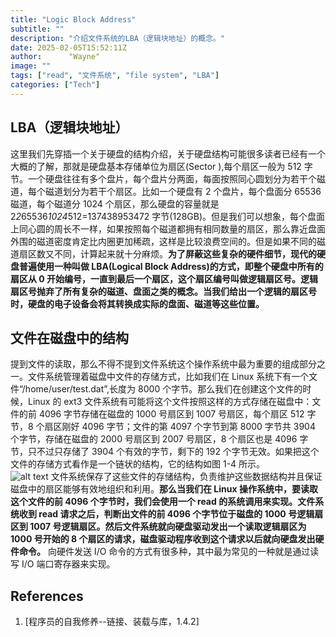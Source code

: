 ```yaml
---
title: "Logic Block Address"
subtitle: ""
description: "介绍文件系统的LBA（逻辑块地址）的概念。"
date: 2025-02-05T15:52:11Z
author:      "Wayne"
image: ""
tags: ["read", "文件系统", "file system", "LBA"]
categories: ["Tech"]
---
```


## LBA（逻辑块地址）

这里我们先穿插一个关于硬盘的结构介绍，关于硬盘结构可能很多读者已经有一个大概的了解，那就是硬盘基本存储单位为扇区(Sector ),每个扇区一般为 512 字节。一个硬盘往往有多个盘片，每个盘片分两面，每面按照同心圆划分为若干个磁道，每个磁道划分为若干个扇区。比如一个硬盘有 2 个盘片，每个盘面分 65536 磁道，每个磁道分 1024 个扇区，那么硬盘的容量就是 2*2*65536*1024*512=137438953472 字节(128GB)。但是我们可以想象，每个盘面上同心圆的周长不一样，如果按照每个磁道都拥有相同数量的扇区，那么靠近盘面外围的磁道密度肯定比内圈更加稀疏，这样是比较浪费空间的。但是如果不同的磁道扇区数又不同，计算起来就十分麻烦。**为了屏蔽这些复杂的硬件细节，现代的硬盘普遍使用一种叫做 LBA(Logical Block Address)的方式，即整个硬盘中所有的扇区从 0 开始编号，一直到最后一个扇区，这个扇区编号叫做逻辑扇区号。逻辑扇区号抛弃了所有复杂的磁道、盘面之类的概念。当我们给出一个逻辑的扇区号时，硬盘的电子设备会将其转换成实际的盘面、磁道等这些位置。**

## 文件在磁盘中的结构

提到文件的读取，那么不得不提到文件系统这个操作系统中最为重要的组成部分之一。文件系统管理着磁盘中文件的存储方式，比如我们在 Linux 系统下有一个文件“/home/user/test.dat”,长度为 8000 个字节。那么我们在创建这个文件的时候，Linux 的 ext3 文件系统有可能将这个文件按照这样的方式存储在磁盘中：文件的前 4096 字节存储在磁盘的 1000 号扇区到 1007 号扇区，每个扇区 512 字节，8 个扇区刚好 4096 字节；文件的第 4097 个字节到第 8000 字节共 3904 个字节，存储在磁盘的 2000 号扇区到 2007 号扇区，8 个扇区也是 4096 字节，只不过只存储了 3904 个有效的字节，剩下的 192 个字节无效。如果把这个文件的存储方式看作是一个链状的结构，它的结构如图 1-4 所示。  
![alt text](/img/image-23.png)
文件系统保存了这些文件的存储结构，负责维护这些数据结构并且保证磁盘中的扇区能够有效地组织和利用。**那么当我们在 Linux 操作系统中，要读取这个文件的前 4096 个字节时，我们会使用一个 read 的系统调用来实现。文件系统收到 read 请求之后，判断出文件的前 4096 个字节位于磁盘的 1000 号逻辑扇区到 1007 号逻辑扇区。然后文件系统就向硬盘驱动发出一个读取逻辑扇区为 1000 号开始的 8 个扇区的请求，磁盘驱动程序收到这个请求以后就向硬盘发出硬件命令。** 向硬件发送 I/O 命令的方式有很多种，其中最为常见的一种就是通过读写 I/O 端口寄存器来实现。

## References

1. [程序员的自我修养--链接、装载与库，1.4.2]
